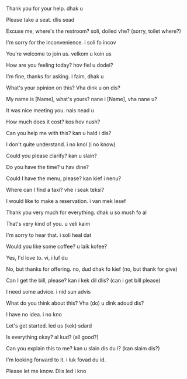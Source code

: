 Thank you for your help.
dhak u

Please take a seat.
dlis sead

Excuse me, where's the restroom?
soli, doiled vhe? (sorry, toilet where?)

I'm sorry for the inconvenience.
i soli fo incov 

You're welcome to join us.
velkom u koin us

How are you feeling today?
hov fiel u dodei?

I'm fine, thanks for asking.
i faim, dhak u

What's your opinion on this?
Vha dink u on dis?

My name is [Name], what's yours?
nane i [Name], vha nane u?

It was nice meeting you.
nais nead u

How much does it cost?
kos hov nush?

Can you help me with this?
kan u hald i dis?

I don't quite understand.
i no knol (i no know)

Could you please clarify?
kan u slain?

Do you have the time?
u hav dine?

Could I have the menu, please?
kan kief i nenu?

Where can I find a taxi?
vhe i seak teksi?

I would like to make a reservation.
i van mek lesef

Thank you very much for everything.
dhak u so mush fo al

That's very kind of you.
u veli kaim

I'm sorry to hear that.
i soli heal dat 

Would you like some coffee?
u laik kofee?

Yes, I'd love to.
vi, i luf du

No, but thanks for offering.
no, dud dhak fo kief (no, but thank for give)

Can I get the bill, please?
kan i kek dil dlis? (can i get bill please)


I need some advice.
i nid sun advis

What do you think about this?
Vha (do) u dink adoud dis?

I have no idea.
i no kno

Let's get started.
led us (kek) sdard

Is everything okay?
al kud? (all good?)

Can you explain this to me?
kan u slain dis du i? (kan slaim dis?)

I'm looking forward to it.
i luk fovad du id.

Please let me know.
Dlis led i kno
